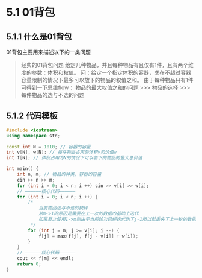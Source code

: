 # 5.1 01背包

## 5.1.1 什么是01背包

01背包主要用来描述以下的一类问题

> 经典的01背包问题
> 给定几种物品，并且每种物品有且仅有1件，且有两个维度的参数：体积和权值。
> 问：给定一个指定体积的容器，求在不超过容器容量限制的情况下最多可以放下的物品的权值之和。
> 由于每种物品只有1件可得到一下思维flow：
> 物品的最大权值之和的问题 >>> 物品的选择 >>> 每件物品的选与不选的问题

## 5.1.2 代码模板

```c++
#include <iostream>
using namespace std;

const int N = 1010; // 容器的容量
int v[N], w[N]; // 每件物品占用的体积v和价值w
int f[N]; // 体积占用为N的情况下可以装下的物品的最大总价值

int main() {
    int n, m; // 物品的种类，容器的容量
    cin >> n >> m;
    for (int i = 0; i < n; i ++) cin >> v[i] >> w[i];
    // ——————核心代码——————
    for (int i = 0; i < n; i ++) {
        /* 
            当前物品选与不选的抉择
            从m->1的原因是需要在上一次的数据的基础上迭代
            如果反之使用1->m则由于当前轮次已经迭代到了j-1所以就丢失了上一轮的数据
         */ 
        for (int j = m; j >= v[i]; j --) {
            f[j] = max(f[j], f[j - v[i]] + w[i]);
        }
    }
    // ——————核心代码——————
    cout << f[m] << endl;
    return 0;
}
```
